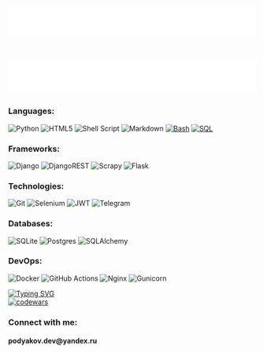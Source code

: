 <h1 align="center">
  <img src="https://github.com/trtobeha/trtobeha/blob/main/name.svg" alt="Vladimir Podyakov" />
</h1>
<h1 align="center">
  <img src="https://github.com/trtobeha/trtobeha/blob/main/speciality.svg" alt="Python Backend developer" />
</h1>

### Languages:
![Python](https://img.shields.io/badge/python-3670A0?style=for-the-badge&logo=python&logoColor=ffdd54)
![HTML5](https://img.shields.io/badge/html5-%23E34F26.svg?style=for-the-badge&logo=html5&logoColor=white)
![Shell Script](https://img.shields.io/badge/shell_script-%23121011.svg?style=for-the-badge&logo=gnu-bash&logoColor=white)
![Markdown](https://img.shields.io/badge/markdown-%23000000.svg?style=for-the-badge&logo=markdown&logoColor=white)
<a href="https://github.com/search?q=user%3ADenverCoder1+language%3Abash"><img alt="Bash" src="https://img.shields.io/badge/Bash-121011.svg?logo=gnu-bash&logoColor=white"></a>
<a href="https://github.com/search?q=user%3ADenverCoder1+language%3Asql"><img alt="SQL" src="https://custom-icon-badges.demolab.com/badge/SQL-025E8C.svg?logo=database&logoColor=white"></a>

### Frameworks:
![Django](https://img.shields.io/badge/django-%23092E20.svg?style=for-the-badge&logo=django&logoColor=white)
![DjangoREST](https://img.shields.io/badge/DJANGO-REST-ff1709?style=for-the-badge&logo=django&logoColor=white&color=ff1709&labelColor=gray)
![Scrapy](https://img.shields.io/badge/Scrapy-red)
![Flask](https://img.shields.io/badge/Flask-blue)
<!--[comment]: ![FastAPI](https://img.shields.io/badge/FastAPI-005571?style=for-the-badge&logo=fastapi)-->

### Technologies:
![Git](https://img.shields.io/badge/git-%23F05033.svg?style=for-the-badge&logo=git&logoColor=white)
![Selenium](https://img.shields.io/badge/-selenium-%43B02A?style=for-the-badge&logo=selenium&logoColor=white)
![JWT](https://img.shields.io/badge/JWT-black?style=for-the-badge&logo=JSON%20web%20tokens)
![Telegram](https://img.shields.io/badge/Telegram-2CA5E0?style=for-the-badge&logo=telegram&logoColor=white)
<!--[comment]: ![GitLab](https://img.shields.io/badge/gitlab-%23181717.svg?style=for-the-badge&logo=gitlab&logoColor=white)-->
<!--[comment]: ![Bitbucket](https://img.shields.io/badge/bitbucket-%230047B3.svg?style=for-the-badge&logo=bitbucket&logoColor=white)-->


### Databases:
![SQLite](https://img.shields.io/badge/sqlite-%2307405e.svg?style=for-the-badge&logo=sqlite&logoColor=white)
![Postgres](https://img.shields.io/badge/postgres-%23316192.svg?style=for-the-badge&logo=postgresql&logoColor=white)
![SQLAlchemy](https://img.shields.io/badge/SQLAlchemy-blue)


### DevOps:
<!--[comment]: ![Kubernetes](https://img.shields.io/badge/kubernetes-%23326ce5.svg?style=for-the-badge&logo=kubernetes&logoColor=white)-->
![Docker](https://img.shields.io/badge/docker-%230db7ed.svg?style=for-the-badge&logo=docker&logoColor=white)
![GitHub Actions](https://img.shields.io/badge/github%20actions-%232671E5.svg?style=for-the-badge&logo=githubactions&logoColor=white)
![Nginx](https://img.shields.io/badge/nginx-%23009639.svg?style=for-the-badge&logo=nginx&logoColor=white)
![Gunicorn](https://img.shields.io/badge/gunicorn-%298729.svg?style=for-the-badge&logo=gunicorn&logoColor=white)

<!---
[comment]: <> ### Development tools:
[comment]: ![Visual Studio Code](https://img.shields.io/badge/Visual%20Studio%20Code-0078d7.svg?style=for-the-badge&logo=visual-studio-code&logoColor=white)
[comment]: ![Vim](https://img.shields.io/badge/VIM-%2311AB00.svg?style=for-the-badge&logo=vim&logoColor=white)
[comment]: ![Notion](https://img.shields.io/badge/Notion-%23000000.svg?style=for-the-badge&logo=notion&logoColor=white)
[comment]: ![Postman](https://img.shields.io/badge/Postman-FF6C37?style=for-the-badge&logo=postman&logoColor=white)
[comment]: ![Ubuntu](https://img.shields.io/badge/Ubuntu-E95420?style=for-the-badge&logo=ubuntu&logoColor=white)
-->
<a href="https://git.io/typing-svg"><img src="https://readme-typing-svg.herokuapp.com?font=Fira+Code&pause=1000&random=false&width=435&lines=My+Codewars+profile%3A" alt="Typing SVG" /></a><br>
[![codewars](https://www.codewars.com/users/trtobeha/badges/large)](https://www.codewars.com/users/trtobeha)
<h3 align="left">Connect with me:</h3>
<h4>podyakov.dev@yandex.ru</h4>
<p align="left">
<!--<a href="https://t.me/trtobeha" target="blank"><img align="center" src="https://cdn.jsdelivr.net/npm/simple-icons@3.0.1/icons/telegram.svg" alt="" height="30" width="40" /></a>
<a href="your link" target="blank"><img align="center" src="https://cdn.jsdelivr.net/npm/simple-icons@3.0.1/icons/linkedin.svg" alt="" height="30" width="40" /></a>
<a href="your link" target="blank"><img align="center" src="https://cdn.jsdelivr.net/npm/simple-icons@3.0.1/icons/instagram.svg" alt="" height="30" width="40" /></a>
<a href="your link" target="blank"><img align="center" src="https://cdn.jsdelivr.net/npm/simple-icons@3.0.1/icons/youtube.svg" alt="" height="30" width="40" /></a>
-->
</p>
